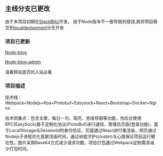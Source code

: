 
## 主线分支已更改

由于本项目初期在[StackBlitz](https://stackblitz.com/)开发，
由于Node版本不一致导致的错误,故将项目移交到[localdevlopment](https://github.com/jiuyue1368458/node-blog/tree/localdevlopment)分支开发



### 项目已更新

[Node-blog](http://116.62.176.221:3000/)

[Node-blog-admin](http://116.62.176.221:3000/admin)

请看网站首页的入站必看

### 项目描述

技术栈：Webpack+Nodejs+Koa+Protobuf+Easysock+React+Bootstrap+Docker+Nginx

技术侧重点：包含文章，每日一句，简历，思维导图等功能，伪后台使用RPC(EasySock)基于定制化协议(ProtoBuf)进行通信，管理员页面(登录功能)，基于LocalStorage与SessionId的身份验证，页面通过React进行重渲染，网页通过Nodejs子进程优化首屏渲染时间，通过进程守护(cluster)与心跳保证项目运行健壮性。图片采用Base64方式减少请求次数，项目打包通过Webpack定制需求减少打包时间。